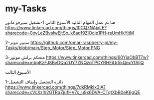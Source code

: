 # my-Tasks
هنا تم عمل المهام التالية
الأسبوع الثاني
1-تشغيل سيرفو ماتور
https://www.tinkercad.com/things/l0CQ7NAjxLE?sharecode=0ovLeZBvsIwEjtSo_k6adf9ZlOcip1PH-rsUmHkYjtM

 
2-ستبير موتر
https://github.com/omar-raspberry-pi/my-Tasks/blob/main/Step_Motor/Step_Motor.PNG

3-متحكم برلش موتور
https://www.tinkercad.com/things/60YjaObBT7w?sharecode=mbpKzFJ8ByDQa2UY7ZNQzoTPCYRHEiUr5kQexYfAljQ

الأسبوع الثالث


1-دائرة التشغيل وإيقاف التشغيل
https://www.tinkercad.com/things/7dkRMkIx3iA?sharecode=cVcXzlh2GTRqZjufHV7c_u9x6DVA-CTqtXbB0eK6gQE
